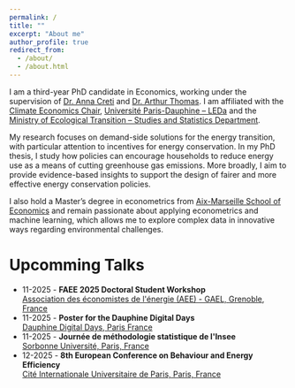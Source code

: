 ```yaml
---
permalink: /
title: ""
excerpt: "About me"
author_profile: true
redirect_from: 
  - /about/
  - /about.html
---
```

I am a third-year PhD candidate in Economics, working under the supervision of [Dr. Anna Creti](https://cgemp.dauphine.fr/fileadmin/mediatheque/centres/cgemp/CV/CV_2022/CV_Anna_Creti.pdf) and [Dr. Arthur Thomas](https://arthurthomaseconometrics.github.io/). I am affiliated with the [Climate Economics Chair](https://www.chaireeconomieduclimat.org/en/thesis/measuring-and-evaluating-sufficiency-and-efficiency-in-french-residential-energy-consumption-marie-bruguet/), [Université Paris-Dauphine – LEDa](https://leda.dauphine.fr/) and  the [Ministry of Ecological Transition – Studies and Statistics Department](https://www.statistiques.developpement-durable.gouv.fr/english-contents).

My research focuses on demand-side solutions for the energy transition, with particular attention to incentives for energy conservation. In my PhD thesis, I study how policies can encourage households to reduce energy use as a means of cutting greenhouse gas emissions. More broadly, I aim to provide evidence-based insights to support the design of fairer and more effective energy conservation policies. 

I also hold a Master’s degree in econometrics from [Aix-Marseille School of Economics](https://www.amse-aixmarseille.fr/fr) and remain passionate about applying econometrics and machine learning,  which allows me to explore complex data in innovative ways regarding environmental challenges. 
  
Upcomming Talks
======
* 11-2025 - **FAEE 2025 Doctoral Student Workshop**\
  [Association des économistes de l'énergie (AEE) - GAEL, Grenoble, France](https://www.faee.fr/en/89/conf/364)
* 11-2025 - **Poster for the Dauphine Digital Days**\
  [Dauphine Digital Days, Paris France](https://dauphine.psl.eu/dauphine/media-et-communication/article/presentation-des-posters-scientifiques-par-les-doctorants)
* 11-2025 -  **Journée de méthodologie statistique de l'Insee**\
   [Sorbonne Université, Paris, France](https://journees-methodologie-statistique.insee.net/)
* 12-2025 -  **8th European Conference on Behaviour and Energy Efficiency**\
   [Cité Internationale Universitaire de Paris, Paris, France](https://www.innoverpourlatransitionecologique.fr/fr/challenges/behave-2025?lang=en)
